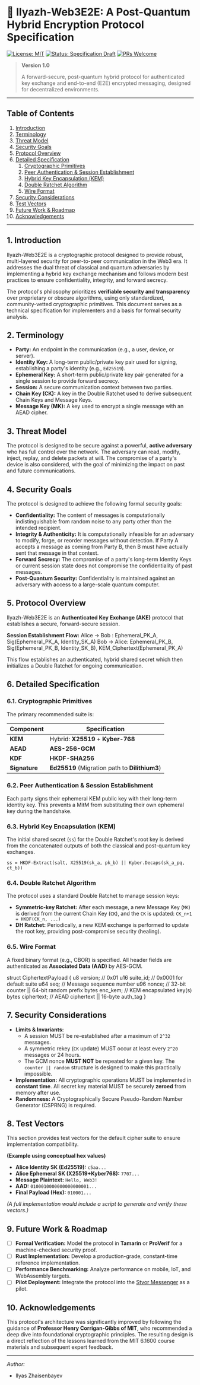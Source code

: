 # 🔐 Ilyazh-Web3E2E: A Post-Quantum Hybrid Encryption Protocol Specification

[![License: MIT](https://img.shields.io/badge/License-MIT-yellow.svg)](https://opensource.org/licenses/MIT)
[![Status: Specification Draft](https://img.shields.io/badge/status-draft-blue.svg)]()
[![PRs Welcome](https://img.shields.io/badge/PRs-welcome-brightgreen.svg)](CONTRIBUTING.md)

> **Version 1.0**
>
> A forward-secure, post-quantum hybrid protocol for authenticated key exchange and end-to-end (E2E) encrypted messaging, designed for decentralized environments.

---

## Table of Contents

1.  [Introduction](#1-introduction)
2.  [Terminology](#2-terminology)
3.  [Threat Model](#3-threat-model)
4.  [Security Goals](#4-security-goals)
5.  [Protocol Overview](#5-protocol-overview)
6.  [Detailed Specification](#6-detailed-specification)
    1.  [Cryptographic Primitives](#61-cryptographic-primitives)
    2.  [Peer Authentication & Session Establishment](#62-peer-authentication--session-establishment)
    3.  [Hybrid Key Encapsulation (KEM)](#63-hybrid-key-encapsulation-kem)
    4.  [Double Ratchet Algorithm](#64-double-ratchet-algorithm)
    5.  [Wire Format](#65-wire-format)
7.  [Security Considerations](#7-security-considerations)
8.  [Test Vectors](#8-test-vectors)
9.  [Future Work & Roadmap](#9-future-work--roadmap)
10. [Acknowledgements](#10-acknowledgements)

---

## 1. Introduction

Ilyazh-Web3E2E is a cryptographic protocol designed to provide robust, multi-layered security for peer-to-peer communication in the Web3 era. It addresses the dual threat of classical and quantum adversaries by implementing a hybrid key exchange mechanism and follows modern best practices to ensure confidentiality, integrity, and forward secrecy.

The protocol's philosophy prioritizes **verifiable security and transparency** over proprietary or obscure algorithms, using only standardized, community-vetted cryptographic primitives. This document serves as a technical specification for implementers and a basis for formal security analysis.

## 2. Terminology

-   **Party:** An endpoint in the communication (e.g., a user, device, or server).
-   **Identity Key:** A long-term public/private key pair used for signing, establishing a party's identity (e.g., `Ed25519`).
-   **Ephemeral Key:** A short-term public/private key pair generated for a single session to provide forward secrecy.
-   **Session:** A secure communication context between two parties.
-   **Chain Key (CK):** A key in the Double Ratchet used to derive subsequent Chain Keys and Message Keys.
-   **Message Key (MK):** A key used to encrypt a single message with an AEAD cipher.

## 3. Threat Model

The protocol is designed to be secure against a powerful, **active adversary** who has full control over the network. The adversary can read, modify, inject, replay, and delete packets at will. The compromise of a party's device is also considered, with the goal of minimizing the impact on past and future communications.

## 4. Security Goals

The protocol is designed to achieve the following formal security goals:

-   **Confidentiality:** The content of messages is computationally indistinguishable from random noise to any party other than the intended recipient.
-   **Integrity & Authenticity:** It is computationally infeasible for an adversary to modify, forge, or reorder messages without detection. If Party A accepts a message as coming from Party B, then B must have actually sent that message in that context.
-   **Forward Secrecy:** The compromise of a party's long-term Identity Keys or current session state does not compromise the confidentiality of past messages.
-   **Post-Quantum Security:** Confidentiality is maintained against an adversary with access to a large-scale quantum computer.

## 5. Protocol Overview

Ilyazh-Web3E2E is an **Authenticated Key Exchange (AKE)** protocol that establishes a secure, forward-secure session.

**Session Establishment Flow:**
Alice -> Bob : Ephemeral_PK_A, Sig(Ephemeral_PK_A, Identity_SK_A)
Bob   -> Alice: Ephemeral_PK_B, Sig(Ephemeral_PK_B, Identity_SK_B), KEM_Ciphertext(Ephemeral_PK_A)

This flow establishes an authenticated, hybrid shared secret which then initializes a Double Ratchet for ongoing communication.

## 6. Detailed Specification

### 6.1. Cryptographic Primitives

The primary recommended suite is:

| Component | Specification |
|---|---|
| **KEM** | Hybrid: **X25519** + **Kyber-768** |
| **AEAD** | **AES-256-GCM** |
| **KDF** | **HKDF-SHA256** |
| **Signature** | **Ed25519** (Migration path to **Dilithium3**) |

### 6.2. Peer Authentication & Session Establishment

Each party signs their ephemeral KEM public key with their long-term identity key. This prevents a MitM from substituting their own ephemeral key during the handshake.

### 6.3. Hybrid Key Encapsulation (KEM)

The initial shared secret (`ss`) for the Double Ratchet's root key is derived from the concatenated outputs of both the classical and post-quantum key exchanges.

`ss = HKDF-Extract(salt, X25519(sk_a, pk_b) || Kyber.Decaps(sk_a_pq, ct_b))`

### 6.4. Double Ratchet Algorithm

The protocol uses a standard Double Ratchet to manage session keys:
-   **Symmetric-key Ratchet:** After each message, a new Message Key (`MK`) is derived from the current Chain Key (`CK`), and the `CK` is updated: `CK_n+1 = HKDF(CK_n, ...)`
-   **DH Ratchet:** Periodically, a new KEM exchange is performed to update the root key, providing post-compromise security (healing).

### 6.5. Wire Format

A fixed binary format (e.g., CBOR) is specified. All header fields are authenticated as **Associated Data (AAD)** by AES-GCM.

struct CiphertextPayload {
u8  version;         // 0x01
u16 suite_id;        // 0x0001 for default suite
u64 seq;             // Message sequence number
u96 nonce;           // 32-bit counter || 64-bit random prefix
bytes enc_kem;       // KEM encapsulated key(s)
bytes ciphertext;    // AEAD ciphertext || 16-byte auth_tag
}


## 7. Security Considerations

-   **Limits & Invariants:**
    -   A session MUST be re-established after a maximum of `2^32` messages.
    -   A symmetric rekey (`CK` update) MUST occur at least every `2^20` messages or 24 hours.
    -   The GCM nonce **MUST NOT** be repeated for a given key. The `counter || random` structure is designed to make this practically impossible.
-   **Implementation:** All cryptographic operations MUST be implemented in **constant time**. All secret key material MUST be securely **zeroed** from memory after use.
-   **Randomness:** A Cryptographically Secure Pseudo-Random Number Generator (CSPRNG) is required.

## 8. Test Vectors

This section provides test vectors for the default cipher suite to ensure implementation compatibility.

**(Example using conceptual hex values)**
-   **Alice Identity SK (Ed25519):** `c5aa...`
-   **Alice Ephemeral SK (X25519+Kyber768):** `7707...`
-   **Message Plaintext:** `Hello, Web3!`
-   **AAD:** `0100010000000000000001...`
-   **Final Payload (Hex):** `010001...`

*(A full implementation would include a script to generate and verify these vectors.)*

## 9. Future Work & Roadmap

-   [ ] **Formal Verification:** Model the protocol in **Tamarin** or **ProVerif** for a machine-checked security proof.
-   [ ] **Rust Implementation:** Develop a production-grade, constant-time reference implementation.
-   [ ] **Performance Benchmarking:** Analyze performance on mobile, IoT, and WebAssembly targets.
-   [ ] **Pilot Deployment:** Integrate the protocol into the [Stvor Messenger](https://github.com/sapogeth/Stvor) as a pilot.

## 10. Acknowledgements

This protocol's architecture was significantly improved by following the guidance of **Professor Henry Corrigan-Gibbs of MIT**, who recommended a deep dive into foundational cryptographic principles. The resulting design is a direct reflection of the lessons learned from the MIT 6.1600 course materials and subsequent expert feedback.

---

*Author:*
- Ilyas Zhaisenbayev
